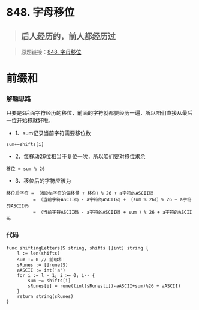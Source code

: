 # 848. 字母移位
> ## 后人经历的，前人都经历过

> 原题链接：[848. 字母移位](https://leetcode-cn.com/problems/shifting-letters/)
# 前缀和
### 解题思路
只要是``S``后面字符经历的移位，前面的字符就都要经历一遍，所以咱们直接从最后一位开始移就好啦。

* 1、sum记录当前字符需要移位数
```
sum+=shifts[i]
```
* 2、每移动26位相当于复位一次，所以咱们要对移位求余
```
移位 = sum % 26
```
* 3、移位后的字符应该为
```
移位后字符 = （相对a字符的偏移量 + 移位）% 26 + a字符的ASCII码
          = （当前字符ASCII码 - a字符的ASCII码 + （sum % 26））% 26 + a字符的ASCII码
          = （当前字符ASCII码 - a字符的ASCII码 + sum ）% 26 + a字符的ASCII码
```


### 代码

```golang
func shiftingLetters(S string, shifts []int) string {
	l := len(shifts)
	sum := 0 // 前缀和
	sRunes := []rune(S)
	aASCII := int('a')
	for i := l - 1; i >= 0; i-- {
		sum += shifts[i]
		sRunes[i] = rune((int(sRunes[i])-aASCII+sum)%26 + aASCII)
	}
	return string(sRunes)
}
```